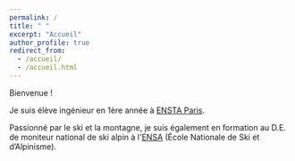 ```yaml
---
permalink: /
title: " "
excerpt: "Accueil"
author_profile: true
redirect_from: 
  - /accueil/
  - /accueil.html
---
```


Bienvenue !

Je suis élève ingénieur en 1ère année à [ENSTA Paris](https://www.ensta-paris.fr/).

Passionné par le ski et la montagne, je suis également en formation au D.E. de moniteur national de ski alpin à l'[ENSA](https://www.ensa.sports.gouv.fr/) (École Nationale de Ski et d’Alpinisme).